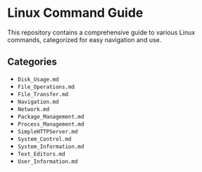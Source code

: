 # Linux Command Guide

This repository contains a comprehensive guide to various Linux commands, categorized for easy navigation and use.

## Categories

- `Disk_Usage.md`
- `File_Operations.md`
- `File_Transfer.md`
- `Navigation.md`
- `Network.md`
- `Package_Management.md`
- `Process_Management.md`
- `SimpleHTTPServer.md`
- `System_Control.md`
- `System_Information.md`
- `Text_Editors.md`
- `User_Information.md`
